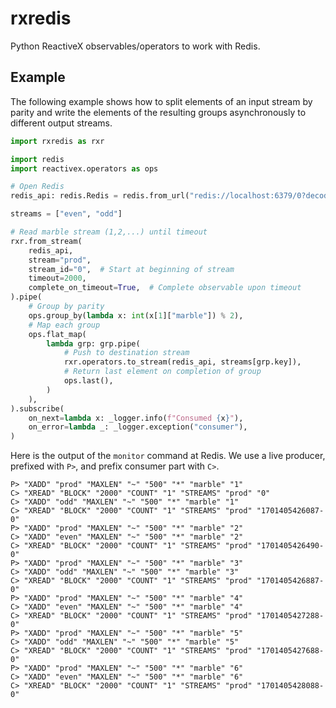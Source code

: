 # rxredis
Python ReactiveX observables/operators to work with Redis.


## Example

The following example shows how to split elements of an input stream by parity and write the elements of the resulting groups asynchronously to different output streams.

```python
import rxredis as rxr

import redis
import reactivex.operators as ops

# Open Redis
redis_api: redis.Redis = redis.from_url("redis://localhost:6379/0?decode_responses=True")

streams = ["even", "odd"]

# Read marble stream (1,2,...) until timeout
rxr.from_stream(
    redis_api,
    stream="prod",
    stream_id="0",  # Start at beginning of stream
    timeout=2000,
    complete_on_timeout=True,  # Complete observable upon timeout
).pipe(
    # Group by parity
    ops.group_by(lambda x: int(x[1]["marble"]) % 2),
    # Map each group
    ops.flat_map(
        lambda grp: grp.pipe(
            # Push to destination stream
            rxr.operators.to_stream(redis_api, streams[grp.key]),
            # Return last element on completion of group
            ops.last(),
        )
    ),
).subscribe(
    on_next=lambda x: _logger.info(f"Consumed {x}"),
    on_error=lambda _: _logger.exception("consumer"),
)
```

Here is the output of the `monitor` command at Redis. We use a live producer, prefixed with `P>`, and prefix consumer part with `C>`.
```
P> "XADD" "prod" "MAXLEN" "~" "500" "*" "marble" "1"
C> "XREAD" "BLOCK" "2000" "COUNT" "1" "STREAMS" "prod" "0"
C> "XADD" "odd" "MAXLEN" "~" "500" "*" "marble" "1"
C> "XREAD" "BLOCK" "2000" "COUNT" "1" "STREAMS" "prod" "1701405426087-0"
P> "XADD" "prod" "MAXLEN" "~" "500" "*" "marble" "2"
C> "XADD" "even" "MAXLEN" "~" "500" "*" "marble" "2"
C> "XREAD" "BLOCK" "2000" "COUNT" "1" "STREAMS" "prod" "1701405426490-0"
P> "XADD" "prod" "MAXLEN" "~" "500" "*" "marble" "3"
C> "XADD" "odd" "MAXLEN" "~" "500" "*" "marble" "3"
C> "XREAD" "BLOCK" "2000" "COUNT" "1" "STREAMS" "prod" "1701405426887-0"
P> "XADD" "prod" "MAXLEN" "~" "500" "*" "marble" "4"
C> "XADD" "even" "MAXLEN" "~" "500" "*" "marble" "4"
C> "XREAD" "BLOCK" "2000" "COUNT" "1" "STREAMS" "prod" "1701405427288-0"
P> "XADD" "prod" "MAXLEN" "~" "500" "*" "marble" "5"
C> "XADD" "odd" "MAXLEN" "~" "500" "*" "marble" "5"
C> "XREAD" "BLOCK" "2000" "COUNT" "1" "STREAMS" "prod" "1701405427688-0"
P> "XADD" "prod" "MAXLEN" "~" "500" "*" "marble" "6"
C> "XADD" "even" "MAXLEN" "~" "500" "*" "marble" "6"
C> "XREAD" "BLOCK" "2000" "COUNT" "1" "STREAMS" "prod" "1701405428088-0"
```